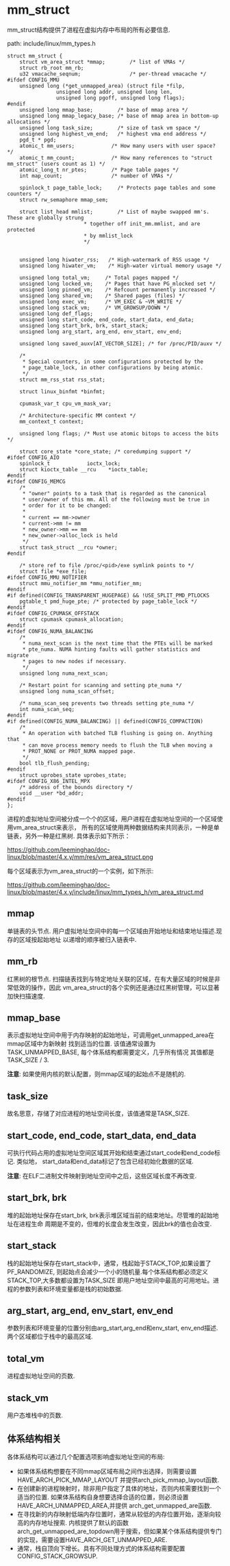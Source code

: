 mm_struct
========================================

mm_struct结构提供了进程在虚拟内存中布局的所有必要信息.

path: include/linux/mm_types.h
```
struct mm_struct {
    struct vm_area_struct *mmap;        /* list of VMAs */
    struct rb_root mm_rb;
    u32 vmacache_seqnum;                /* per-thread vmacache */
#ifdef CONFIG_MMU
    unsigned long (*get_unmapped_area) (struct file *filp,
                unsigned long addr, unsigned long len,
                unsigned long pgoff, unsigned long flags);
#endif
    unsigned long mmap_base;        /* base of mmap area */
    unsigned long mmap_legacy_base; /* base of mmap area in bottom-up allocations */
    unsigned long task_size;        /* size of task vm space */
    unsigned long highest_vm_end;   /* highest vma end address */
    pgd_t * pgd;
    atomic_t mm_users;            /* How many users with user space? */
    atomic_t mm_count;            /* How many references to "struct mm_struct" (users count as 1) */
    atomic_long_t nr_ptes;        /* Page table pages */
    int map_count;                /* number of VMAs */

    spinlock_t page_table_lock;     /* Protects page tables and some counters */
    struct rw_semaphore mmap_sem;

    struct list_head mmlist;        /* List of maybe swapped mm's.    These are globally strung
                         * together off init_mm.mmlist, and are protected
                         * by mmlist_lock
                         */


    unsigned long hiwater_rss;   /* High-watermark of RSS usage */
    unsigned long hiwater_vm;    /* High-water virtual memory usage */

    unsigned long total_vm;     /* Total pages mapped */
    unsigned long locked_vm;    /* Pages that have PG_mlocked set */
    unsigned long pinned_vm;    /* Refcount permanently increased */
    unsigned long shared_vm;    /* Shared pages (files) */
    unsigned long exec_vm;      /* VM_EXEC & ~VM_WRITE */
    unsigned long stack_vm;     /* VM_GROWSUP/DOWN */
    unsigned long def_flags;
    unsigned long start_code, end_code, start_data, end_data;
    unsigned long start_brk, brk, start_stack;
    unsigned long arg_start, arg_end, env_start, env_end;

    unsigned long saved_auxv[AT_VECTOR_SIZE]; /* for /proc/PID/auxv */

    /*
     * Special counters, in some configurations protected by the
     * page_table_lock, in other configurations by being atomic.
     */
    struct mm_rss_stat rss_stat;

    struct linux_binfmt *binfmt;

    cpumask_var_t cpu_vm_mask_var;

    /* Architecture-specific MM context */
    mm_context_t context;

    unsigned long flags; /* Must use atomic bitops to access the bits */

    struct core_state *core_state; /* coredumping support */
#ifdef CONFIG_AIO
    spinlock_t            ioctx_lock;
    struct kioctx_table __rcu    *ioctx_table;
#endif
#ifdef CONFIG_MEMCG
    /*
     * "owner" points to a task that is regarded as the canonical
     * user/owner of this mm. All of the following must be true in
     * order for it to be changed:
     *
     * current == mm->owner
     * current->mm != mm
     * new_owner->mm == mm
     * new_owner->alloc_lock is held
     */
    struct task_struct __rcu *owner;
#endif

    /* store ref to file /proc/<pid>/exe symlink points to */
    struct file *exe_file;
#ifdef CONFIG_MMU_NOTIFIER
    struct mmu_notifier_mm *mmu_notifier_mm;
#endif
#if defined(CONFIG_TRANSPARENT_HUGEPAGE) && !USE_SPLIT_PMD_PTLOCKS
    pgtable_t pmd_huge_pte; /* protected by page_table_lock */
#endif
#ifdef CONFIG_CPUMASK_OFFSTACK
    struct cpumask cpumask_allocation;
#endif
#ifdef CONFIG_NUMA_BALANCING
    /*
     * numa_next_scan is the next time that the PTEs will be marked
     * pte_numa. NUMA hinting faults will gather statistics and migrate
     * pages to new nodes if necessary.
     */
    unsigned long numa_next_scan;

    /* Restart point for scanning and setting pte_numa */
    unsigned long numa_scan_offset;

    /* numa_scan_seq prevents two threads setting pte_numa */
    int numa_scan_seq;
#endif
#if defined(CONFIG_NUMA_BALANCING) || defined(CONFIG_COMPACTION)
    /*
     * An operation with batched TLB flushing is going on. Anything that
     * can move process memory needs to flush the TLB when moving a
     * PROT_NONE or PROT_NUMA mapped page.
     */
    bool tlb_flush_pending;
#endif
    struct uprobes_state uprobes_state;
#ifdef CONFIG_X86_INTEL_MPX
    /* address of the bounds directory */
    void __user *bd_addr;
#endif
};
```

进程的虚拟地址空间被分成一个个的区域，用户进程在虚拟地址空间的一个区域使用vm_area_struct来表示，
所有的区域使用两种数据结构来共同表示，一种是单链表，另外一种是红黑树. 具体表示如下所示：

https://github.com/leeminghao/doc-linux/blob/master/4.x.y/mm/res/vm_area_struct.png

每个区域表示为vm_area_struct的一个实例，如下所示:

https://github.com/leeminghao/doc-linux/blob/master/4.x.y/include/linux/mm_types_h/vm_area_struct.md

mmap
----------------------------------------

单链表的头节点. 用户虚拟地址空间中的每一个区域由开始地址和结束地址描述.现存的区域按起始地址
以递增的顺序被归入链表中.

mm_rb
----------------------------------------

红黑树的根节点. 扫描链表找到与特定地址关联的区域，在有大量区域的时候是非常低效的操作，因此
vm_area_struct的各个实例还是通过红黑树管理，可以显著加快扫描速度.

mmap_base
----------------------------------------

表示虚拟地址空间中用于内存映射的起始地址，可调用get_unmapped_area在mmap区域中为新映射
找到适当的位置. 该值通常设置为TASK_UNMAPPED_BASE, 每个体系结构都需要定义，几乎所有情况
其值都是TASK_SIZE / 3.

**注意**: 如果使用内核的默认配置，则mmap区域的起始点不是随机的.

task_size
----------------------------------------

故名思意，存储了对应进程的地址空间长度，该值通常是TASK_SIZE.

start_code, end_code, start_data, end_data
----------------------------------------

可执行代码占用的虚拟地址空间区域其开始和结束通过start_code和end_code标记. 类似地，
start_data和end_data标记了包含已经初始化数据的区域.

**注意**: 在ELF二进制文件映射到地址空间中之后，这些区域长度不再改变.

start_brk, brk
----------------------------------------

堆的起始地址保存在start_brk, brk表示堆区域当前的结束地址。尽管堆的起始地址在进程生命
周期是不变的，但堆的长度会发生改变，因此brk的值也会改变.

start_stack
----------------------------------------

栈的起始地址保存在start_stack中，通常，栈起始于STACK_TOP,如果设置了PF_RANDOMIZE,
则起始点会减少一个小的随机量.每个体系结构都必须定义STACK_TOP,大多数都设置为TASK_SIZE
即用户地址空间中最高的可用地址。进程的参数列表和环境变量都是栈的初始数据.

arg_start, arg_end, env_start, env_end
----------------------------------------

参数列表和环境变量的位置分别由arg_start,arg_end和env_start, env_end描述.
两个区域都位于栈中的最高区域.

total_vm
----------------------------------------

进程虚拟地址空间的页数.

stack_vm
----------------------------------------

用户态堆栈中的页数.

体系结构相关
----------------------------------------

各体系结构可以通过几个配置选项影响虚拟地址空间的布局:

* 如果体系结构想要在不同mmap区域布局之间作出选择，则需要设置HAVE_ARCH_PICK_MMAP_LAYOUT
  并提供arch_pick_mmap_layout函数.
* 在创建新的进程映射时，除非用户指定了具体的地址，否则内核需要找到一个适当的位置.
  如果体系结构自身想要选择合适的位置，则必须设置HAVE_ARCH_UNMAPPED_AREA,并提供
  arch_get_unmapped_are函数.
* 在寻找新的内存映射低端内存位置时，通常从较低的内存位置开始，逐渐向较高的内存地址搜索.
  内核提供了默认的函数arch_get_unmapped_are_topdown用于搜索，但如果某个体系结构提供专门
  的实现，需要设置HAVE_ARCH_GET_UNMAPPED_ARE.
* 通常，栈自顶向下增长。具有不同处理方式的体系结构需要配置CONFIG_STACK_GROWSUP.
